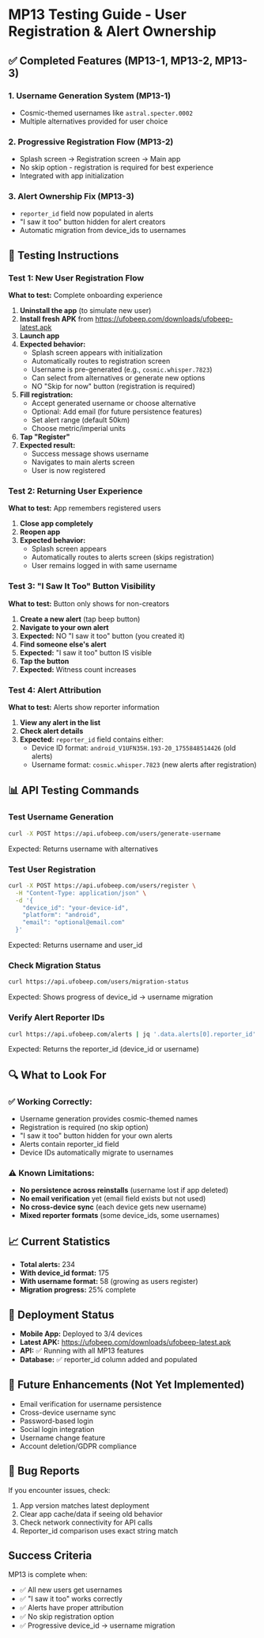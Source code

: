 # MP13 Testing Guide - User Registration & Alert Ownership

## ✅ Completed Features (MP13-1, MP13-2, MP13-3)

### 1. Username Generation System (MP13-1)
- Cosmic-themed usernames like `astral.specter.0002`
- Multiple alternatives provided for user choice

### 2. Progressive Registration Flow (MP13-2)
- Splash screen → Registration screen → Main app
- No skip option - registration is required for best experience
- Integrated with app initialization

### 3. Alert Ownership Fix (MP13-3)
- `reporter_id` field now populated in alerts
- "I saw it too" button hidden for alert creators
- Automatic migration from device_ids to usernames

## 🧪 Testing Instructions

### Test 1: New User Registration Flow
**What to test:** Complete onboarding experience

1. **Uninstall the app** (to simulate new user)
2. **Install fresh APK** from https://ufobeep.com/downloads/ufobeep-latest.apk
3. **Launch app**
4. **Expected behavior:**
   - Splash screen appears with initialization
   - Automatically routes to registration screen
   - Username is pre-generated (e.g., `cosmic.whisper.7823`)
   - Can select from alternatives or generate new options
   - NO "Skip for now" button (registration is required)
5. **Fill registration:**
   - Accept generated username or choose alternative
   - Optional: Add email (for future persistence features)
   - Set alert range (default 50km)
   - Choose metric/imperial units
6. **Tap "Register"**
7. **Expected result:**
   - Success message shows username
   - Navigates to main alerts screen
   - User is now registered

### Test 2: Returning User Experience
**What to test:** App remembers registered users

1. **Close app completely**
2. **Reopen app**
3. **Expected behavior:**
   - Splash screen appears
   - Automatically routes to alerts screen (skips registration)
   - User remains logged in with same username

### Test 3: "I Saw It Too" Button Visibility
**What to test:** Button only shows for non-creators

1. **Create a new alert** (tap beep button)
2. **Navigate to your own alert**
3. **Expected:** NO "I saw it too" button (you created it)
4. **Find someone else's alert**
5. **Expected:** "I saw it too" button IS visible
6. **Tap the button**
7. **Expected:** Witness count increases

### Test 4: Alert Attribution
**What to test:** Alerts show reporter information

1. **View any alert in the list**
2. **Check alert details**
3. **Expected:** `reporter_id` field contains either:
   - Device ID format: `android_V1UFN35H.193-20_1755848514426` (old alerts)
   - Username format: `cosmic.whisper.7823` (new alerts after registration)

## 📊 API Testing Commands

### Test Username Generation
```bash
curl -X POST https://api.ufobeep.com/users/generate-username
```
Expected: Returns username with alternatives

### Test User Registration
```bash
curl -X POST https://api.ufobeep.com/users/register \
  -H "Content-Type: application/json" \
  -d '{
    "device_id": "your-device-id",
    "platform": "android",
    "email": "optional@email.com"
  }'
```
Expected: Returns username and user_id

### Check Migration Status
```bash
curl https://api.ufobeep.com/users/migration-status
```
Expected: Shows progress of device_id → username migration

### Verify Alert Reporter IDs
```bash
curl https://api.ufobeep.com/alerts | jq '.data.alerts[0].reporter_id'
```
Expected: Returns the reporter_id (device_id or username)

## 🔍 What to Look For

### ✅ Working Correctly:
- Username generation provides cosmic-themed names
- Registration is required (no skip option)
- "I saw it too" button hidden for your own alerts
- Alerts contain reporter_id field
- Device IDs automatically migrate to usernames

### ⚠️ Known Limitations:
- **No persistence across reinstalls** (username lost if app deleted)
- **No email verification** yet (email field exists but not used)
- **No cross-device sync** (each device gets new username)
- **Mixed reporter formats** (some device_ids, some usernames)

## 📈 Current Statistics
- **Total alerts:** 234
- **With device_id format:** 175 
- **With username format:** 58 (growing as users register)
- **Migration progress:** 25% complete

## 🚀 Deployment Status
- **Mobile App:** Deployed to 3/4 devices
- **Latest APK:** https://ufobeep.com/downloads/ufobeep-latest.apk
- **API:** ✅ Running with all MP13 features
- **Database:** ✅ reporter_id column added and populated

## 🔮 Future Enhancements (Not Yet Implemented)
- Email verification for username persistence
- Cross-device username sync
- Password-based login
- Social login integration
- Username change feature
- Account deletion/GDPR compliance

## 🐛 Bug Reports
If you encounter issues, check:
1. App version matches latest deployment
2. Clear app cache/data if seeing old behavior
3. Check network connectivity for API calls
4. Reporter_id comparison uses exact string match

## Success Criteria
MP13 is complete when:
- ✅ All new users get usernames
- ✅ "I saw it too" works correctly  
- ✅ Alerts have proper attribution
- ✅ No skip registration option
- ✅ Progressive device_id → username migration